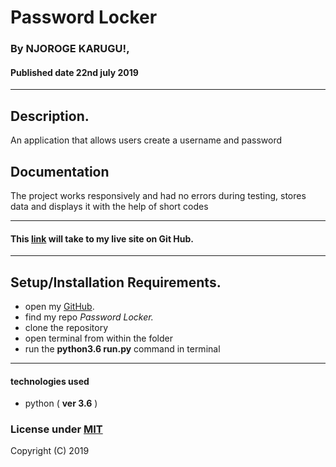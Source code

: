 # Password Locker

### By **NJOROGE KARUGU!**, 
#### Published date **22nd july 2019**
 ---
## Description.

An application that allows users create a username and password

## Documentation

The project works responsively and had no errors during testing, stores data and displays it with the help of short codes

---

#### This [link]() will take to my live site on Git Hub.

---

## Setup/Installation Requirements.

* open my [GitHub](account).
* find my repo *Password Locker.*
* clone the repository
* open terminal from within the folder 
* run the **python3.6 run.py** command in terminal

---

#### technologies used 
* python ( **ver 3.6** )



### License under [MIT]()

Copyright (C) 2019 